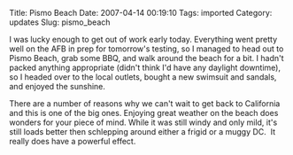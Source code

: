 Title: Pismo Beach
Date: 2007-04-14 00:19:10
Tags: imported
Category: updates
Slug: pismo_beach


I was lucky enough to get out of work early today.  Everything went pretty well on the AFB in prep for tomorrow's testing, so I managed to head out to Pismo Beach, grab some BBQ, and walk around the beach for a bit.  I hadn't packed anything appropriate (didn't think I'd have any daylight downtime), so I headed over to the local outlets, bought a new swimsuit and sandals, and enjoyed the sunshine.

There are a number of reasons why we can't wait to get back to California and this is one of the big ones.  Enjoying great weather on the beach does wonders for your piece of mind.  While it was still windy and only mild, it's still loads better then schlepping around either a frigid or a muggy DC.  It really does have a powerful effect.
